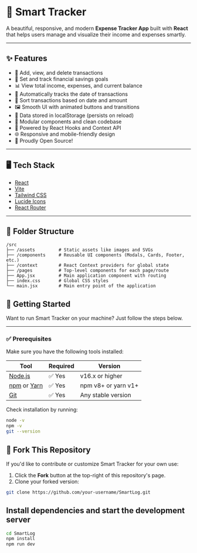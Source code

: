 # 💸 Smart Tracker

A beautiful, responsive, and modern **Expense Tracker App** built with **React** that helps users manage and visualize their income and expenses smartly.

---

## ✨ Features

- 🔹 Add, view, and delete transactions
- 🎯 Set and track financial savings goals
- 📊 View total income, expenses, and current balance
- 📅 Automatically tracks the date of transactions
- 📝 Sort transactions based on date and amount 
- 🖼️ Smooth UI with animated buttons and transitions
- 📌 Data stored in localStorage (persists on reload)
- 📂 Modular components and clean codebase
- 🧠 Powered by React Hooks and Context API
- 🌐 Responsive and mobile-friendly design
- 💙 Proudly Open Source!

---

## 🖥️ Tech Stack

- [React](https://reactjs.org/)
- [Vite](https://vitejs.dev/)
- [Tailwind CSS](https://tailwindcss.com/)
- [Lucide Icons](https://lucide.dev/)
- [React Router](https://reactrouter.com/)

---

## 📂 Folder Structure

```
/src
├── /assets         # Static assets like images and SVGs
├── /components     # Reusable UI components (Modals, Cards, Footer, etc.)
├── /context        # React Context providers for global state
├── /pages          # Top-level components for each page/route
├── App.jsx         # Main application component with routing
├── index.css       # Global CSS styles
└── main.jsx        # Main entry point of the application
```

## 🚀 Getting Started

Want to run Smart Tracker on your machine? Just follow the steps below.

---

### ✅ Prerequisites

Make sure you have the following tools installed:

| Tool         | Required | Version        |
|--------------|----------|----------------|
| [Node.js](https://nodejs.org/) | ✅ Yes | v16.x or higher |
| [npm](https://www.npmjs.com/) or [Yarn](https://yarnpkg.com/) | ✅ Yes | npm v8+ or yarn v1+ |
| [Git](https://git-scm.com/) | ✅ Yes | Any stable version |

Check installation by running:

```bash
node -v
npm -v
git --version

```
## 🍴 Fork This Repository

If you'd like to contribute or customize Smart Tracker for your own use:

1. Click the **Fork** button at the top-right of this repository's page.
2. Clone your forked version:

```bash
git clone https://github.com/your-username/SmartLog.git
```
## Install dependencies and start the development server
```bash
cd SmartLog
npm install
npm run dev
```





